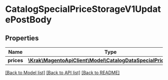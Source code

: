 # CatalogSpecialPriceStorageV1UpdatePostBody

## Properties
Name | Type | Description | Notes
------------ | ------------- | ------------- | -------------
**prices** | [**\Krak\MagentoApiClient\Model\CatalogDataSpecialPriceInterface[]**](CatalogDataSpecialPriceInterface.md) |  | 

[[Back to Model list]](../README.md#documentation-for-models) [[Back to API list]](../README.md#documentation-for-api-endpoints) [[Back to README]](../README.md)


